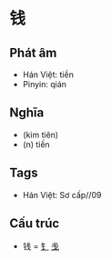 # 钱

## Phát âm
* Hán Việt: tiền
* Pinyin: qián

## Nghĩa
* (kim tiên)
* (n) tiền

## Tags
* Hán Việt: Sơ cấp//09

## Cấu trúc
* 钱 = [钅](钅.md) [戋](戋.md)

<script>window.HANZI_FIELD='钱';</script>